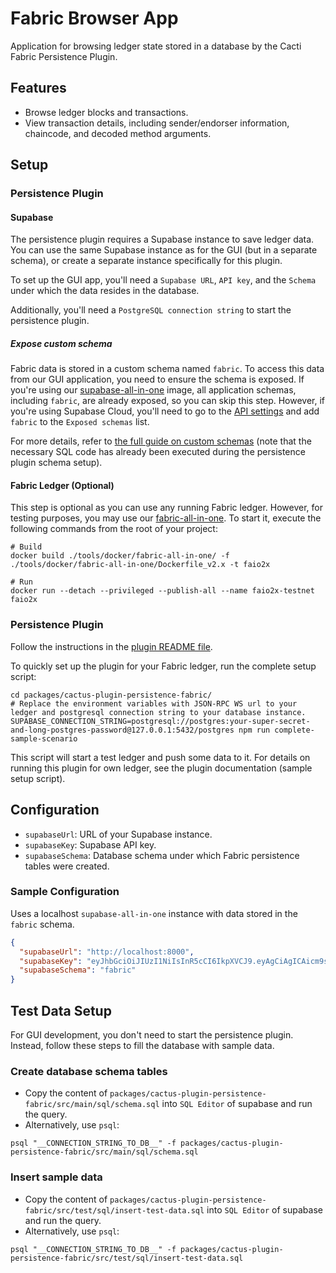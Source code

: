 # Fabric Browser App

Application for browsing ledger state stored in a database by the Cacti Fabric Persistence Plugin.

## Features

- Browse ledger blocks and transactions.
- View transaction details, including sender/endorser information, chaincode, and decoded method arguments.

## Setup

### Persistence Plugin

#### Supabase

The persistence plugin requires a Supabase instance to save ledger data. You can use the same Supabase instance as for the GUI (but in a separate schema), or create a separate instance specifically for this plugin.

To set up the GUI app, you'll need a `Supabase URL`, `API key`, and the `Schema` under which the data resides in the database.

Additionally, you'll need a `PostgreSQL connection string` to start the persistence plugin.

##### Expose custom schema

Fabric data is stored in a custom schema named `fabric`. To access this data from our GUI application, you need to ensure the schema is exposed. If you're using our [supabase-all-in-one](https://github.com/hyperledger/cacti/tree/main/tools/docker/supabase-all-in-one) image, all application schemas, including `fabric`, are already exposed, so you can skip this step. However, if you're using Supabase Cloud, you'll need to go to the [API settings](https://supabase.com/dashboard/project/_/settings/api) and add `fabric` to the `Exposed schemas` list.

For more details, refer to [the full guide on custom schemas](https://supabase.com/docs/guides/api/using-custom-schemas) (note that the necessary SQL code has already been executed during the persistence plugin schema setup).

#### Fabric Ledger (Optional)

This step is optional as you can use any running Fabric ledger. However, for testing purposes, you may use our [fabric-all-in-one](https://github.com/hyperledger/cacti/tree/main/tools/docker/fabric-all-in-one). To start it, execute the following commands from the root of your project:

```shell
# Build
docker build ./tools/docker/fabric-all-in-one/ -f ./tools/docker/fabric-all-in-one/Dockerfile_v2.x -t faio2x

# Run
docker run --detach --privileged --publish-all --name faio2x-testnet faio2x
```

### Persistence Plugin

Follow the instructions in the [plugin README file](https://github.com/hyperledger/cacti/tree/main/packages/cactus-plugin-persistence-fabric).

To quickly set up the plugin for your Fabric ledger, run the complete setup script:

```shell
cd packages/cactus-plugin-persistence-fabric/
# Replace the environment variables with JSON-RPC WS url to your ledger and postgresql connection string to your database instance.
SUPABASE_CONNECTION_STRING=postgresql://postgres:your-super-secret-and-long-postgres-password@127.0.0.1:5432/postgres npm run complete-sample-scenario
```

This script will start a test ledger and push some data to it. For details on running this plugin for own ledger, see the plugin documentation (sample setup script).

## Configuration

- `supabaseUrl`: URL of your Supabase instance.
- `supabaseKey`: Supabase API key.
- `supabaseSchema`: Database schema under which Fabric persistence tables were created.

### Sample Configuration

Uses a localhost `supabase-all-in-one` instance with data stored in the `fabric` schema.

```json
{
  "supabaseUrl": "http://localhost:8000",
  "supabaseKey": "eyJhbGciOiJIUzI1NiIsInR5cCI6IkpXVCJ9.eyAgCiAgICAicm9sZSI6ICJhbm9uIiwKICAgICJpc3MiOiAic3VwYWJhc2UtZGVtbyIsCiAgICAiaWF0IjogMTY0MTc2OTIwMCwKICAgICJleHAiOiAxNzk5NTM1NjAwCn0.dc_X5iR_VP_qT0zsiyj_I_OZ2T9FtRU2BBNWN8Bu4GE",
  "supabaseSchema": "fabric"
}
```

## Test Data Setup

For GUI development, you don't need to start the persistence plugin. Instead, follow these steps to fill the database with sample data.

### Create database schema tables

- Copy the content of `packages/cactus-plugin-persistence-fabric/src/main/sql/schema.sql` into `SQL Editor` of supabase and run the query.
- Alternatively, use `psql`:

```shell
psql "__CONNECTION_STRING_TO_DB__" -f packages/cactus-plugin-persistence-fabric/src/main/sql/schema.sql
```

### Insert sample data

- Copy the content of `packages/cactus-plugin-persistence-fabric/src/test/sql/insert-test-data.sql` into `SQL Editor` of supabase and run the query.
- Alternatively, use `psql`:

```shell
psql "__CONNECTION_STRING_TO_DB__" -f packages/cactus-plugin-persistence-fabric/src/test/sql/insert-test-data.sql
```
